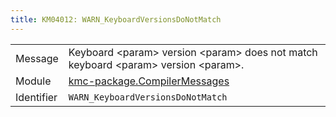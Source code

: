```yaml
---
title: KM04012: WARN_KeyboardVersionsDoNotMatch
---
```


|            |           |
|------------|---------- |
| Message    | Keyboard &lt;param&gt; version &lt;param&gt; does not match keyboard &lt;param&gt; version &lt;param&gt;\. |
| Module     | [kmc-package.CompilerMessages](kmc-package.compilermessages) |
| Identifier | `WARN_KeyboardVersionsDoNotMatch` |


